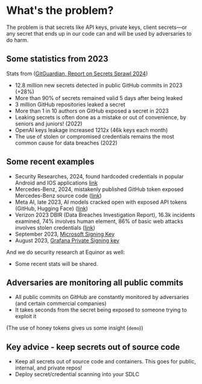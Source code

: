 # What's the problem?

The problem is that secrets like API keys, private keys, client secrets—or any secret that ends up in our code can and will be used by adversaries to do harm.

## Some statistics from 2023

Stats from ([GitGuardian, Report on Secrets Sprawl 2024](https://www.gitguardian.com/state-of-secrets-sprawl-report-2024))

- 12.8 million new secrets detected in public GitHub commits in 2023 (+28%)
- More than 90% of secrets remained valid 5 days after being leaked
- 3 million GitHub repositories leaked a secret
- More than 1 in 10 authors on GitHub exposed a secret in 2023
- Leaking secrets is often done as a mistake or out of convenience, by seniors and juniors! (2022)
- OpenAI keys leakage increased 1212x (46k keys each month)
- The use of stolen or compromised credentials remains the most common cause for data breaches (2022)

## Some recent examples

- Security Researches, 2024, found hardcoded credentials in popular Android and IOS applications [link](https://www.theregister.com/2024/10/23/android_ios_security/)
- Mercedes-Benz, 2024, mistakenly published GitHub token exposed Mercedes-Benz source code ([link](https://techcrunch.com/2024/01/26/mercedez-benz-token-exposed-source-code-github/))
- Meta AI, late 2023, AI models cracked open with exposed API tokens (GitHub, Hugging Face) ([link](https://www.darkreading.com/vulnerabilities-threats/meta-ai-models-cracked-open-exposed-api-tokens))
- Verizon 2023 DBIR (Data Breaches Investigation Report), 16.3k incidents examined, 74% involves human element, 86% of basic web attacks involves stolen credentials ([link](https://www.verizon.com/business/resources/reports/dbir/))
- September 2023, [Microsoft Signing Key](https://msrc.microsoft.com/blog/2023/09/results-of-major-technical-investigations-for-storm-0558-key-acquisition/)
- August 2023, [Grafana Private Signing key](https://grafana.com/blog/2023/08/24/grafana-security-update-gpg-signing-key-rotation/)

And we do security research at Equinor as well:

- Some recent stats will be shared.

## Adversaries are monitoring all public commits

- All public commits on GitHub are constantly monitored by adversaries (and certain commercial companies)
- It takes seconds from the secret being exposed to someone trying to exploit it

(The use of honey tokens gives us some insight (`demo`))

## Key advice - keep secrets out of source code

- Keep all secrets out of source code and containers. This goes for public, internal, and private repos!
- Deploy secret/credential scanning into your SDLC
